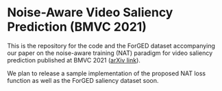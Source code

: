 # Noise-Aware Video Saliency Prediction (BMVC 2021)

This is the repository for the code and the ForGED dataset accompanying our paper on the noise-aware training (NAT) paradigm for video saliency prediction published at BMVC 2021 ([arXiv link](https://arxiv.org/pdf/2104.08038.pdf)).

We plan to release a sample implementation of the proposed NAT loss function as well as the ForGED saliency dataset soon.
